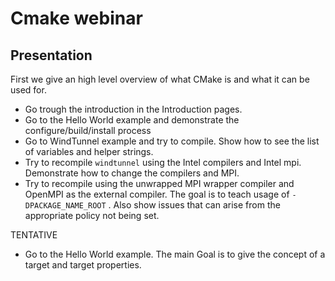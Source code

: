 # Cmake webinar

## Presentation

First we give an high level overview of what CMake is and what it can be used for.

- Go trough the introduction in the Introduction pages.
- Go to the Hello World example and demonstrate the configure/build/install process
- Go to WindTunnel example and try to compile. Show how to see the list of variables and helper strings.
- Try to recompile `windtunnel` using the Intel compilers and Intel mpi. Demonstrate how to change the compilers and MPI.
- Try to recompile using the unwrapped MPI wrapper compiler and OpenMPI as the external compiler. The goal is to teach usage of `-DPACKAGE_NAME_ROOT` . Also show issues that can arise from the appropriate policy not being set.

TENTATIVE
- Go to the Hello World example. The main Goal is to give the concept of a target and target properties.